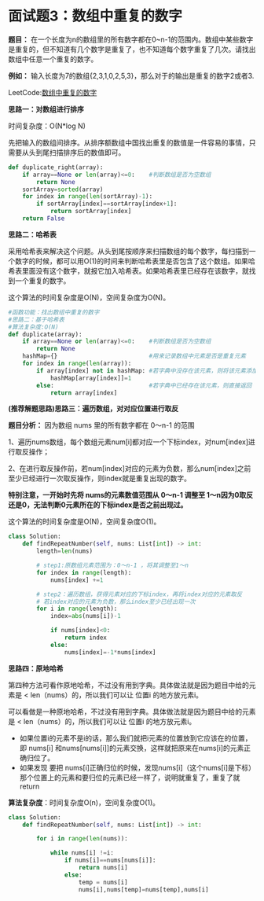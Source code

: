 # 面试题3：数组中重复的数字

**题目：** 在一个长度为n的数组里的所有数字都在0~n-1的范围内。数组中某些数字是重复的，但不知道有几个数字是重复了，也不知道每个数字重复了几次。请找出数组中任意一个重复的数字。



**例如：** 输入长度为7的数组{2,3,1,0,2,5,3}，那么对于的输出是重复的数字2或者3.



LeetCode:[数组中重复的数字](https://leetcode-cn.com/problems/shu-zu-zhong-zhong-fu-de-shu-zi-lcof/)



**思路一：对数组进行排序**

时间复杂度：O(N*log N)

先把输入的数组间排序。从排序额数组中国找出重复的数值是一件容易的事情，只需要从头到尾扫描排序后的数值即可。

```python
def duplicate_right(array):
    if array==None or len(array)<=0:    #判断数组是否为空数组
        return None
    sortArray=sorted(array)
    for index in range(len(sortArray)-1):
        if sortArray[index]==sortArray[index+1]:
            return sortArray[index]
    return False
```

**思路二：哈希表**



采用哈希表来解决这个问题。从头到尾按顺序来扫描数组的每个数字，每扫描到一个数字的时候，都可以用O(1)的时间来判断哈希表里是否包含了这个数组。如果哈希表里面没有这个数字，就报它加入哈希表。如果哈希表里已经存在该数字，就找到一个重复的数字。



这个算法的时间复杂度是O(N)，空间复杂度为O(N)。

```python
#函数功能：找出数组中重复的数字
#思路二：基于哈希表
#算法复杂度:O(N)
def duplicate(array):
    if array==None or len(array)<=0:    #判断数组是否为空数组
        return None
    hashMap={}                          #用来记录数组中元素是否是重复元素
    for index in range(len(array)):
        if array[index] not in hashMap: #若字典中没存在该元素，则将该元素添加到字典中
            hashMap[array[index]]=1
        else:                           #若字典中已经存在该元素，则直接返回
            return array[index]
```



**(推荐解题思路)思路三：遍历数组，对对应位置进行取反**

**题目分析：** 因为数组 nums 里的所有数字都在 0～n-1 的范围

1、遍历nums数组，每个数组元素num[i]都对应一个下标index，对num[index]进行取反操作；

2、在进行取反操作前，若num[index]对应的元素为负数，那么num[index]之前至少已经进行一次取反操作，则index就是重复出现的数字。



**特别注意，一开始时先将 nums的元素数值范围从 0～n-1 调整至 1～n因为0取反还是0，无法判断0元素所在的下标index是否之前出现过。**



这个算法的时间复杂度是O(N)，空间复杂度O(1)。

```python
class Solution:
    def findRepeatNumber(self, nums: List[int]) -> int:
        length=len(nums)

        # step1:原数组元素范围为：0～n-1 ，将其调整至1～n
        for index in range(length):
            nums[index] +=1

        # step2：遍历数组，获得元素对应的下标index，再将index对应的元素取反
        # 若index对应的元素为负数，那么index至少已经出现一次
        for i in range(length):
            index=abs(nums[i])-1

            if nums[index]<0:
                return index
            else:
                nums[index]=-1*nums[index]
```



**思路四：原地哈希**

第四种方法可看作原地哈希，不过没有用到字典。具体做法就是因为题目中给的元素是 < len（nums）的，所以我们可以让 位置i 的地方放元素i。

可以看做是一种原地哈希，不过没有用到字典。具体做法就是因为题目中给的元素是 < len（nums）的，所以我们可以让 位置i 的地方放元素i。

- 如果位置i的元素不是i的话，那么我们就把i元素的位置放到它应该在的位置，即 nums[i] 和nums[nums[i]]的元素交换，这样就把原来在nums[i]的元素正确归位了。
- 如果发现 要把 nums[i]正确归位的时候，发现nums[i]（这个nums[i]是下标）那个位置上的元素和要归位的元素已经一样了，说明就重复了，重复了就return

**算法复杂度**：时间复杂度O(n)，空间复杂度O(1)。

```python
class Solution:
    def findRepeatNumber(self, nums: List[int]) -> int:

        for i in range(len(nums)):

            while nums[i] !=i:
                if nums[i]==nums[nums[i]]:
                    return nums[i]
                else:
                    temp = nums[i]
                    nums[i],nums[temp]=nums[temp],nums[i]   
```

